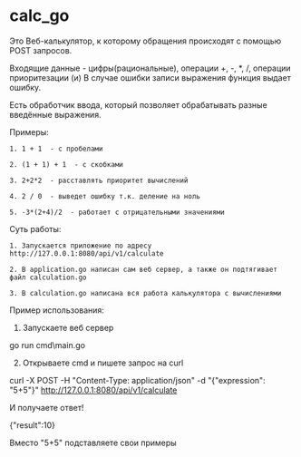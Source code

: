 # calc_go

Это Веб-калькулятор, к которому обращения происходят с помощью POST запросов.

Входящие данные - цифры(рациональные), операции +, -, *, /, операции приоритезации (и) В случае ошибки записи выражения функция выдает ошибку.

Есть обработчик ввода, который позволяет обрабатывать разные введённые выражения.

Примеры:

    1. 1 + 1  - с пробелами

    2. (1 + 1) + 1  - c скобками

    3. 2+2*2  - расставлять приоритет вычислений

    4. 2 / 0  - выведет ошибку т.к. деление на ноль

    5. -3*(2+4)/2  - работает с отрицательными значениями


Суть работы:

    1. Запускается приложение по адресу http://127.0.0.1:8080/api/v1/calculate

    2. В application.go написан сам веб сервер, а также он подтягивает файл calculation.go

    3. В calculation.go написана вся работа калькулятора с вычислениями

Пример использования:

1. Запускаете веб сервер 

go run cmd\main.go

2. Открываете cmd и пишете запрос на curl

curl -X POST -H "Content-Type: application/json" -d "{\"expression\": \"5+5\"}" http://127.0.0.1:8080/api/v1/calculate

И получаете ответ!

{"result":10}

Вместо "5+5\" подставляете свои примеры